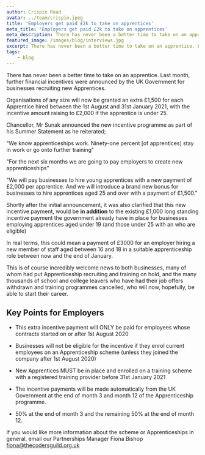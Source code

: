 ```yaml
---
author: Crispin Read
avatar: ../team/crispin.jpeg
title: 'Employers get paid £2k to take on apprentices'
meta_title: 'Employers get paid £2k to take on apprentices'
meta_description: There has never been a better time to take on an apprentice.
featured_image: /images/blog/interviews.jpg
excerpt: There has never been a better time to take on an apprentice. Last month, further financial incentives were announced by the UK Government for businesses recruiting new Apprentices.
tags:
    - blog
---
```


There has never been a better time to take on an apprentice. Last month, further financial incentives were announced by the UK Government for businesses recruiting new Apprentices.

Organisations of any size will now be granted an extra £1,500 for each Apprentice hired between the 1st August and 31st January 2021, with the incentive amount raising to £2,000 if the apprentice is under 25.

Chancellor, Mr Sunak announced the new incentive programme as part of his Summer Statement as he reiterated;

"We know apprenticeships work. Ninety-one percent [of apprentices] stay in work or go onto further training"

"For the next six months we are going to pay employers to create new apprenticeships"

"We will pay businesses to hire young apprentices with a new payment of £2,000 per apprentice. And we will introduce a brand new bonus for businesses to hire apprentices aged 25 and over with a payment of £1,500."

Shortly after the initial announcement, it was also clarified that this new incentive payment, would be **in addition** to the existing £1,000 long standing incentive payment the government already have in place for businesses employing apprentices aged under 19 (and those under 25 with an who are eligible) 

In real terms, this could mean a payment of £3000 for an employer hiring a new member of staff aged between 16 and 18 in a suitable apprenticeship role between now and the end of January.

This is of course incredibly welcome news to both businesses, many of whom had put Apprenticeship recruiting and training on hold, and the many thousands of school and college leavers who have had their job offers withdrawn and training programmes cancelled, who will now, hopefully, be able to start their career.

## Key Points for Employers

* This extra incentive payment will ONLY be paid for employees whose contracts started on or after 1st August 2020

* Businesses will not be eligible for the incentive if they enrol current employees on an Apprenticeship scheme (unless they joined the company after 1st August 2020)

* New Apprentices MUST be in place and enrolled on a training scheme with a registered training provider before 31st January 2021

* The incentive payments will be made automatically from the UK Government at the end of month 3 and month 12 of the Apprenticeship programme. 

* 50% at the end of month 3 and the remaining 50% at the end of month 12.

If you would like more information about the scheme or Apprenticeships in general, email our Partnerships Manager Fiona Bishop fiona@thecodersguild.org.uk

 

